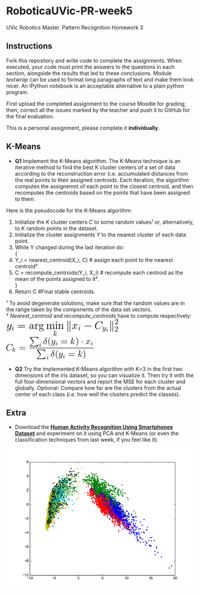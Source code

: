 # RoboticaUVic-PR-week5
UVic Robotics Master. Pattern Recognition Homework 3

## Instructions

Fork this repository and write code to complete the assignments. When
executed, your code must print the answers to the questions in each
section, alongside the results that led to these conclusions. Module
*textwrap* can be used to format long paragraphs of text and make them
look nicer. An IPython notebook is an acceptable alternative to a
plain python program.

First upload the completed assignment to the course Moodle for
grading; then, correct all the issues marked by the teacher and push it
to GitHub for the final evaluation.

This is a personal assignment, please complete it **individually**. 

## K-Means

- **Q1** Implement the K-Means algorithm. The K-Means technique is an
iterative method to find the best K cluster centers of a set of data
according to the reconstruction error (i.e. accumulated distances from
the real points to their assigned centroids. Each iteration, the
algorithm computes the assignemnt of each point to the closest
centroid, and then recomputes the centroids based on the points that
have been assigned to them.  

 Here is the pseudocode for the K-Means algorithm:  
 1) Initialize the *K* cluster centers *C* to some random values¹ or, alternatively, to *K* random points in the dataset.  
 2) Initialize the cluster assignments *Y* to the nearest cluster of each data point.  
 3) While Y changed during the last iteration do:  
 {  
 4)   Y_i = nearest_centroid(X_i, C) # assign each point to the nearest centroid².  
 5)   C = recompute_centroids(Y_i, X_i) # recompute each centroid as the mean of the points assigned to it².  
 }  
 6) Return C #Final stable centroids.   
     
 ¹ To avoid degenerate solutions, make sure that the random values are in the range taken by the components of the data set vectors.  
 ² *Nearest_centroid* and *recompute_centroids* have to compute respectively:   
 ![Nearest centroid](img/image37.png)  
 ![Update centroids](img/image38.png)  

- **Q2** Try the implemented K-Means algorithm with K=3 in the first
two dimensions of the iris dataset, so you can visualize it. Then try
it with the full four-dimensional vectors and report the MSE for each
cluster and globally. Optional: Compare how far are the clusters from the
actual center of each class (i.e. how well the clusters predict the classes).

## Extra

- Download the [**Human Activity Recognition Using Smartphones Dataset**](http://archive.ics.uci.edu/ml/datasets/Human+Activity+Recognition+Using+Smartphones) and experiment on it using PCA and K-Means (or even the classification techniques from last week, if you feel like it). 

![HAR dataset](img/HAR.png)
 
